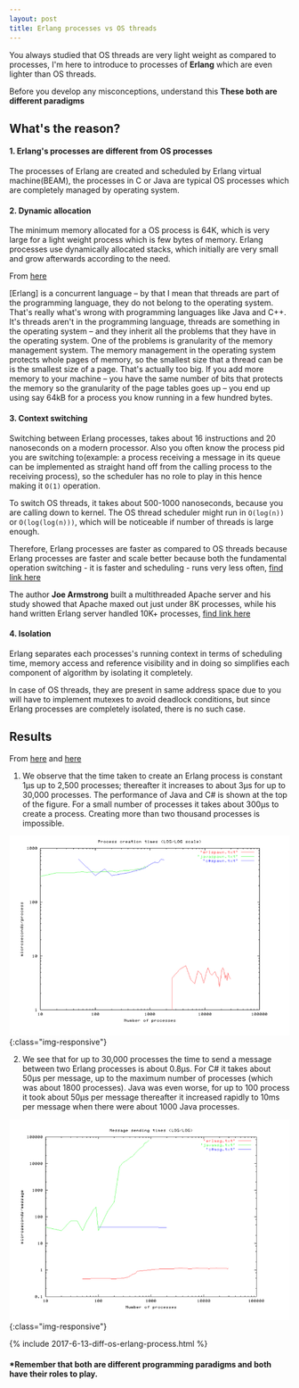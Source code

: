 ```yaml
---
layout: post
title: Erlang processes vs OS threads
---
```


You always studied that OS threads are very light weight as compared to processes, I'm here to introduce to processes of **Erlang** which are even lighter than OS threads.

Before you develop any misconceptions, understand this **These both are different paradigms**

## What's the reason?

#### 1. Erlang's processes are different from OS processes

The processes of Erlang are created and scheduled by Erlang virtual machine(BEAM), the processes in C or Java are typical OS processes which are completely managed by operating system.

#### 2. Dynamic allocation

The minimum memory allocated for a OS process is 64K, which is very large for a light weight process which is few bytes of memory. Erlang processes use dynamically allocated stacks, which initially are very small and grow afterwards according to the need.

From [here](http://www.infoq.com/presentations/erlang-software-for-a-concurrent-world)

[Erlang] is a concurrent language – by that I mean that threads are part of the programming language, they do not belong to the operating system. That's really what's wrong with programming languages like Java and C++. It's threads aren't in the programming language, threads are something in the operating system – and they inherit all the problems that they have in the operating system. One of the problems is granularity of the memory management system. The memory management in the operating system protects whole pages of memory, so the smallest size that a thread can be is the smallest size of a page. That's actually too big. If you add more memory to your machine – you have the same number of bits that protects the memory so the granularity of the page tables goes up – you end up using say 64kB for a process you know running in a few hundred bytes.

#### 3. Context switching

Switching between Erlang processes, takes about 16 instructions and 20 nanoseconds on a modern processor. Also you often know the process pid you are switching to(example: a process receiving a message in its queue can be implemented as straight hand off from the calling process to the receiving process), so the scheduler has no role to play in this hence making it `O(1)` operation.

To switch OS threads, it takes about 500-1000 nanoseconds, because you are calling down to kernel. The OS thread scheduler might run in `O(log(n))` or `O(log(log(n)))`, which will be noticeable if number of threads is large enough.

Therefore, Erlang processes are faster as compared to OS threads because Erlang processes are faster and scale better because both the fundamental operation switching - it is faster and scheduling - runs very less often, [find link here](https://stackoverflow.com/a/2876788/6942060)

The author **Joe Armstrong** built a multithreaded Apache server and his study showed that Apache maxed out just under 8K processes, while his hand written Erlang server handled 10K+ processes, [find link here](https://web.archive.org/web/20151104142503/https://www.sics.se/~joe/apachevsyaws.html)

#### 4. Isolation

Erlang separates each processes's running context in terms of scheduling time, memory access and reference visibility and in doing so simplifies each component of algorithm by isolating it completely.

In case of OS threads, they are present in same address space due to you will have to implement mutexes to avoid deadlock conditions, but since Erlang processes are completely isolated, there is no such case.


## Results

From [here](http://citeseerx.ist.psu.edu/viewdoc/download?doi=10.1.1.116.1969&rep=rep1&type=pdf) and [here](http://www.scribd.com/doc/6505089/Concurrency-Oriented-Programming-in-Erlang-by-Joe-Armstrong)

1. We observe that the time taken to create an Erlang process is constant 1µs up to 2,500 processes; thereafter it increases to about 3µs for up to 30,000 processes. The performance of Java and C# is shown at the top of the figure. For a small number of processes it takes about 300µs to create a process. Creating more than two thousand processes is impossible.

![see image](https://github.com/msdeep14/How-Smartly-Erlang-Uses-Distributed-Computing/blob/master/images/process_creation_time.png){:class="img-responsive"}

2. We see that for up to 30,000 processes the time to send a message between two Erlang processes is about 0.8µs. For C# it takes about 50µs per message, up to the maximum number of processes (which was about 1800 processes). Java was even worse, for up to 100 process it took about 50µs per message thereafter it increased rapidly to 10ms per message when there were about 1000 Java processes.

![see image](https://github.com/msdeep14/How-Smartly-Erlang-Uses-Distributed-Computing/blob/master/images/message_passing_time.png){:class="img-responsive"}

{% include 2017-6-13-diff-os-erlang-process.html %}

#### *Remember that both are different programming paradigms and both have their roles to play.
